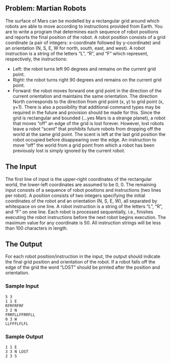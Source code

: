 
## Problem: Martian Robots

The surface of Mars can be modelled by a rectangular grid around which robots are able to
move according to instructions provided from Earth. You are to write a program that determines
each sequence of robot positions and reports the final position of the robot.
A robot position consists of a grid coordinate (a pair of integers: x-coordinate followed by
y-coordinate) and an orientation (N, S, E, W for north, south, east, and west).
A robot instruction is a string of the letters “L”, “R”, and “F” which represent, respectively, the
instructions:

- Left: the robot turns left 90 degrees and remains on the current grid point.
- Right: the robot turns right 90 degrees and remains on the current grid point.
- Forward: the robot moves forward one grid point in the direction of the current
  orientation and maintains the same orientation.
  The direction North corresponds to the direction from grid point (x, y) to grid point (x, y+1).
  There is also a possibility that additional command types may be required in the future and
  provision should be made for this.
  Since the grid is rectangular and bounded (...yes Mars is a strange planet), a robot that moves
  “off” an edge of the grid is lost forever. However, lost robots leave a robot “scent” that prohibits
  future robots from dropping off the world at the same grid point. The scent is left at the last grid
  position the robot occupied before disappearing over the edge.
  An instruction to move “off” the world from a grid point from which a robot has been previously
  lost is simply ignored by the current robot.

## The Input

The first line of input is the upper-right coordinates of the rectangular world, the lower-left
coordinates are assumed to be 0, 0.
The remaining input consists of a sequence of robot positions and instructions (two lines per
robot). A position consists of two integers specifying the initial coordinates of the robot and an
orientation (N, S, E, W), all separated by whitespace on one line. A robot instruction is a string
of the letters “L”, “R”, and “F” on one line.
Each robot is processed sequentially, i.e., finishes executing the robot instructions before the
next robot begins execution.
The maximum value for any coordinate is 50.
All instruction strings will be less than 100 characters in length.

## The Output

For each robot position/instruction in the input, the output should indicate the final grid position
and orientation of the robot. If a robot falls off the edge of the grid the word “LOST” should be
printed after the position and orientation.

### Sample Input

```
5 3
1 1 E
RFRFRFRF
3 2 N
FRRFLLFFRRFLL
0 3 W
LLFFFLFLFL
```

### Sample Output

```
1 1 E
3 3 N LOST
2 3 S
```
